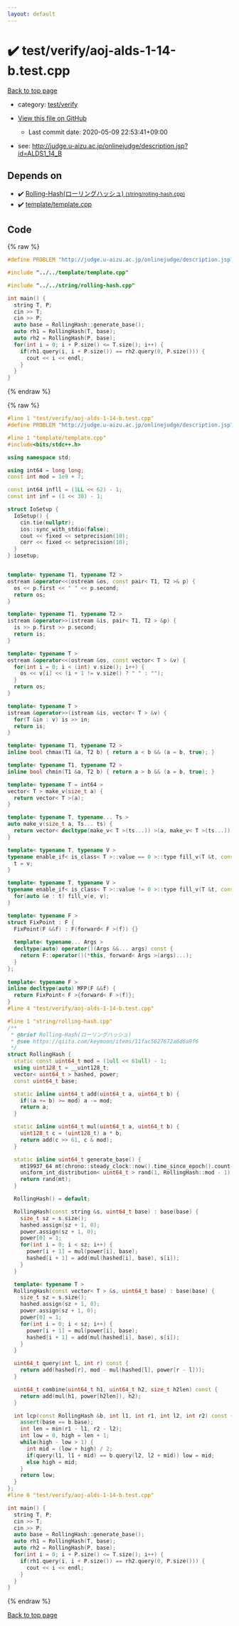 ```yaml
---
layout: default
---
```


<!-- mathjax config similar to math.stackexchange -->
<script type="text/javascript" async
  src="https://cdnjs.cloudflare.com/ajax/libs/mathjax/2.7.5/MathJax.js?config=TeX-MML-AM_CHTML">
</script>
<script type="text/x-mathjax-config">
  MathJax.Hub.Config({
    TeX: { equationNumbers: { autoNumber: "AMS" }},
    tex2jax: {
      inlineMath: [ ['$','$'] ],
      processEscapes: true
    },
    "HTML-CSS": { matchFontHeight: false },
    displayAlign: "left",
    displayIndent: "2em"
  });
</script>

<script type="text/javascript" src="https://cdnjs.cloudflare.com/ajax/libs/jquery/3.4.1/jquery.min.js"></script>
<script src="https://cdn.jsdelivr.net/npm/jquery-balloon-js@1.1.2/jquery.balloon.min.js" integrity="sha256-ZEYs9VrgAeNuPvs15E39OsyOJaIkXEEt10fzxJ20+2I=" crossorigin="anonymous"></script>
<script type="text/javascript" src="../../../assets/js/copy-button.js"></script>
<link rel="stylesheet" href="../../../assets/css/copy-button.css" />


# :heavy_check_mark: test/verify/aoj-alds-1-14-b.test.cpp

<a href="../../../index.html">Back to top page</a>

* category: <a href="../../../index.html#5a4423c79a88aeb6104a40a645f9430c">test/verify</a>
* <a href="{{ site.github.repository_url }}/blob/master/test/verify/aoj-alds-1-14-b.test.cpp">View this file on GitHub</a>
    - Last commit date: 2020-05-09 22:53:41+09:00


* see: <a href="http://judge.u-aizu.ac.jp/onlinejudge/description.jsp?id=ALDS1_14_B">http://judge.u-aizu.ac.jp/onlinejudge/description.jsp?id=ALDS1_14_B</a>


## Depends on

* :heavy_check_mark: <a href="../../../library/string/rolling-hash.cpp.html">Rolling-Hash(ローリングハッシュ) <small>(string/rolling-hash.cpp)</small></a>
* :heavy_check_mark: <a href="../../../library/template/template.cpp.html">template/template.cpp</a>


## Code

<a id="unbundled"></a>
{% raw %}
```cpp
#define PROBLEM "http://judge.u-aizu.ac.jp/onlinejudge/description.jsp?id=ALDS1_14_B"

#include "../../template/template.cpp"

#include "../../string/rolling-hash.cpp"

int main() {
  string T, P;
  cin >> T;
  cin >> P;
  auto base = RollingHash::generate_base();
  auto rh1 = RollingHash(T, base);
  auto rh2 = RollingHash(P, base);
  for(int i = 0; i + P.size() <= T.size(); i++) {
    if(rh1.query(i, i + P.size()) == rh2.query(0, P.size())) {
      cout << i << endl;
    }
  }
}

```
{% endraw %}

<a id="bundled"></a>
{% raw %}
```cpp
#line 1 "test/verify/aoj-alds-1-14-b.test.cpp"
#define PROBLEM "http://judge.u-aizu.ac.jp/onlinejudge/description.jsp?id=ALDS1_14_B"

#line 1 "template/template.cpp"
#include<bits/stdc++.h>

using namespace std;

using int64 = long long;
const int mod = 1e9 + 7;

const int64 infll = (1LL << 62) - 1;
const int inf = (1 << 30) - 1;

struct IoSetup {
  IoSetup() {
    cin.tie(nullptr);
    ios::sync_with_stdio(false);
    cout << fixed << setprecision(10);
    cerr << fixed << setprecision(10);
  }
} iosetup;


template< typename T1, typename T2 >
ostream &operator<<(ostream &os, const pair< T1, T2 >& p) {
  os << p.first << " " << p.second;
  return os;
}

template< typename T1, typename T2 >
istream &operator>>(istream &is, pair< T1, T2 > &p) {
  is >> p.first >> p.second;
  return is;
}

template< typename T >
ostream &operator<<(ostream &os, const vector< T > &v) {
  for(int i = 0; i < (int) v.size(); i++) {
    os << v[i] << (i + 1 != v.size() ? " " : "");
  }
  return os;
}

template< typename T >
istream &operator>>(istream &is, vector< T > &v) {
  for(T &in : v) is >> in;
  return is;
}

template< typename T1, typename T2 >
inline bool chmax(T1 &a, T2 b) { return a < b && (a = b, true); }

template< typename T1, typename T2 >
inline bool chmin(T1 &a, T2 b) { return a > b && (a = b, true); }

template< typename T = int64 >
vector< T > make_v(size_t a) {
  return vector< T >(a);
}

template< typename T, typename... Ts >
auto make_v(size_t a, Ts... ts) {
  return vector< decltype(make_v< T >(ts...)) >(a, make_v< T >(ts...));
}

template< typename T, typename V >
typename enable_if< is_class< T >::value == 0 >::type fill_v(T &t, const V &v) {
  t = v;
}

template< typename T, typename V >
typename enable_if< is_class< T >::value != 0 >::type fill_v(T &t, const V &v) {
  for(auto &e : t) fill_v(e, v);
}

template< typename F >
struct FixPoint : F {
  FixPoint(F &&f) : F(forward< F >(f)) {}
 
  template< typename... Args >
  decltype(auto) operator()(Args &&... args) const {
    return F::operator()(*this, forward< Args >(args)...);
  }
};
 
template< typename F >
inline decltype(auto) MFP(F &&f) {
  return FixPoint< F >{forward< F >(f)};
}
#line 4 "test/verify/aoj-alds-1-14-b.test.cpp"

#line 1 "string/rolling-hash.cpp"
/**
 * @brief Rolling-Hash(ローリングハッシュ)
 * @see https://qiita.com/keymoon/items/11fac5627672a6d6a9f6
 */
struct RollingHash {
  static const uint64_t mod = (1ull << 61ull) - 1;
  using uint128_t = __uint128_t;
  vector< uint64_t > hashed, power;
  const uint64_t base;

  static inline uint64_t add(uint64_t a, uint64_t b) {
    if((a += b) >= mod) a -= mod;
    return a;
  }

  static inline uint64_t mul(uint64_t a, uint64_t b) {
    uint128_t c = (uint128_t) a * b;
    return add(c >> 61, c & mod);
  }

  static inline uint64_t generate_base() {
    mt19937_64 mt(chrono::steady_clock::now().time_since_epoch().count());
    uniform_int_distribution< uint64_t > rand(1, RollingHash::mod - 1);
    return rand(mt);
  }

  RollingHash() = default;

  RollingHash(const string &s, uint64_t base) : base(base) {
    size_t sz = s.size();
    hashed.assign(sz + 1, 0);
    power.assign(sz + 1, 0);
    power[0] = 1;
    for(int i = 0; i < sz; i++) {
      power[i + 1] = mul(power[i], base);
      hashed[i + 1] = add(mul(hashed[i], base), s[i]);
    }
  }

  template< typename T >
  RollingHash(const vector< T > &s, uint64_t base) : base(base) {
    size_t sz = s.size();
    hashed.assign(sz + 1, 0);
    power.assign(sz + 1, 0);
    power[0] = 1;
    for(int i = 0; i < sz; i++) {
      power[i + 1] = mul(power[i], base);
      hashed[i + 1] = add(mul(hashed[i], base), s[i]);
    }
  }

  uint64_t query(int l, int r) const {
    return add(hashed[r], mod - mul(hashed[l], power[r - l]));
  }

  uint64_t combine(uint64_t h1, uint64_t h2, size_t h2len) const {
    return add(mul(h1, power[h2len]), h2);
  }

  int lcp(const RollingHash &b, int l1, int r1, int l2, int r2) const {
    assert(base == b.base);
    int len = min(r1 - l1, r2 - l2);
    int low = 0, high = len + 1;
    while(high - low > 1) {
      int mid = (low + high) / 2;
      if(query(l1, l1 + mid) == b.query(l2, l2 + mid)) low = mid;
      else high = mid;
    }
    return low;
  }
};
#line 6 "test/verify/aoj-alds-1-14-b.test.cpp"

int main() {
  string T, P;
  cin >> T;
  cin >> P;
  auto base = RollingHash::generate_base();
  auto rh1 = RollingHash(T, base);
  auto rh2 = RollingHash(P, base);
  for(int i = 0; i + P.size() <= T.size(); i++) {
    if(rh1.query(i, i + P.size()) == rh2.query(0, P.size())) {
      cout << i << endl;
    }
  }
}

```
{% endraw %}

<a href="../../../index.html">Back to top page</a>

